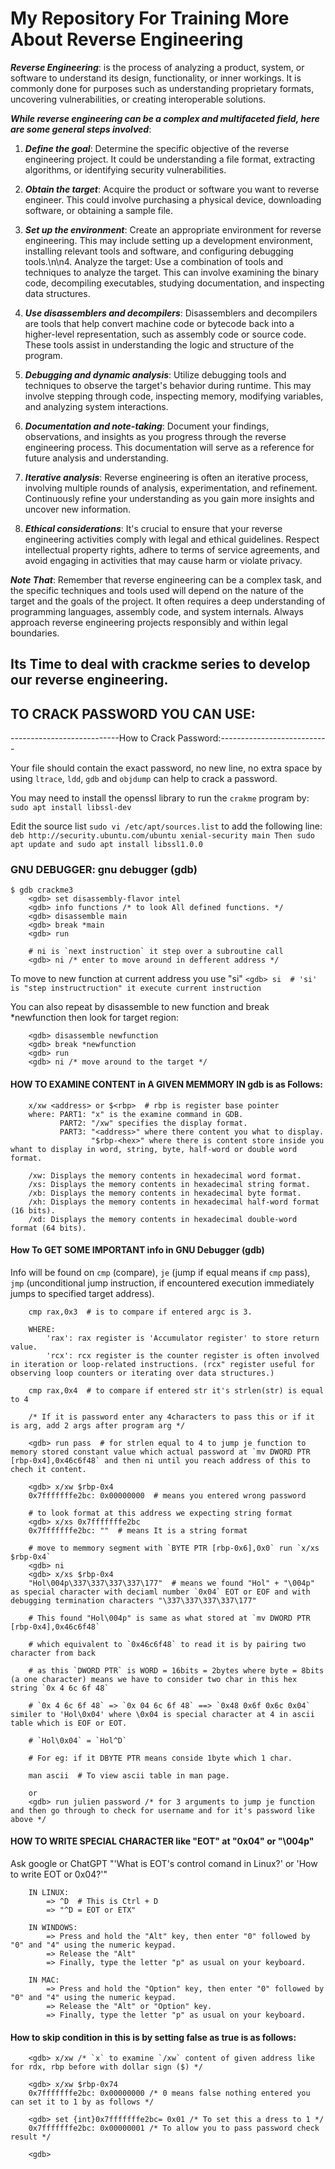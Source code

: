 # My Repository For Training More About Reverse Engineering

***Reverse Engineering***: is the process of analyzing a product, system, or software to understand its design, functionality, or inner workings. It is commonly done for purposes such as understanding proprietary formats, uncovering vulnerabilities, or creating interoperable solutions.

***While reverse engineering can be a complex and multifaceted field, here are some general steps involved***:

1. ***Define the goal***: Determine the specific objective of the reverse engineering project. It could be understanding a file format, extracting algorithms, or identifying security vulnerabilities.

2. ***Obtain the target***: Acquire the product or software you want to reverse engineer. This could involve purchasing a physical device, downloading software, or obtaining a sample file.

3. ***Set up the environment***: Create an appropriate environment for reverse engineering. This may include setting up a development environment, installing relevant tools and software, and configuring debugging tools.\n\n4. Analyze the target: Use a combination of tools and techniques to analyze the target. This can involve examining the binary code, decompiling executables, studying documentation, and inspecting data structures.

5. ***Use disassemblers and decompilers***: Disassemblers and decompilers are tools that help convert machine code or bytecode back into a higher-level representation, such as assembly code or source code. These tools assist in understanding the logic and structure of the program.

6. ***Debugging and dynamic analysis***: Utilize debugging tools and techniques to observe the target's behavior during runtime. This may involve stepping through code, inspecting memory, modifying variables, and analyzing system interactions.

7. ***Documentation and note-taking***: Document your findings, observations, and insights as you progress through the reverse engineering process. This documentation will serve as a reference for future analysis and understanding.

8. ***Iterative analysis***: Reverse engineering is often an iterative process, involving multiple rounds of analysis, experimentation, and refinement. Continuously refine your understanding as you gain more insights and uncover new information.

9. ***Ethical considerations***: It's crucial to ensure that your reverse engineering activities comply with legal and ethical guidelines. Respect intellectual property rights, adhere to terms of service agreements, and avoid engaging in activities that may cause harm or violate privacy.

***Note That***: Remember that reverse engineering can be a complex task, and the specific techniques and tools used will depend on the nature of the target and the goals of the project. It often requires a deep understanding of programming languages, assembly code, and system internals. Always approach reverse engineering projects responsibly and within legal boundaries.

## Its Time to deal with crackme series to develop our reverse engineering.

TO CRACK PASSWORD YOU CAN USE:
----------------------------------------------------------------------------

---------------------------How to Crack Password:---------------------------

Your file should contain the exact password, no new line, no extra space by using `ltrace`, `ldd`, `gdb` and `objdump` can help to crack a password.

You may need to install the openssl library to run the `crakme` program by:
`sudo apt install libssl-dev`

Edit the source list `sudo vi /etc/apt/sources.list` to add the following line:
`deb http://security.ubuntu.com/ubuntu xenial-security main Then sudo apt update and sudo apt install libssl1.0.0`

### GNU DEBUGGER: gnu debugger (gdb)

```
$ gdb crackme3
	<gdb> set disassembly-flavor intel
	<gdb> info functions /* to look All defined functions. */
	<gdb> disassemble main
	<gdb> break *main
	<gdb> run

	# ni is `next instruction` it step over a subroutine call
	<gdb> ni /* enter to move around in defferent address */
```

To move to new function at current address you use "si"
`<gdb> si  # 'si' is "step instructruction" it execute current instruction`

You can also repeat by disassemble to new function and break \*newfunction then look for target region:
```
	<gdb> disassemble newfunction
	<gdb> break *newfunction
	<gdb> run
	<gdb> ni /* move around to the target */
```

#### HOW TO EXAMINE CONTENT in A GIVEN MEMMORY IN gdb is as Follows:
```
	x/xw <address> or $<rbp>  # rbp is register base pointer
	where: PART1: "x" is the examine command in GDB.
		   PART2: "/xw" specifies the display format.
		   PART3: "<address>" where there content you what to display.
		   		  "$rbp-<hex>" where there is content store inside you whant to display in word, string, byte, half-word or double word format.

	/xw: Displays the memory contents in hexadecimal word format.
	/xs: Displays the memory contents in hexadecimal string format.
	/xb: Displays the memory contents in hexadecimal byte format.
	/xh: Displays the memory contents in hexadecimal half-word format (16 bits).
	/xd: Displays the memory contents in hexadecimal double-word format (64 bits).
```

#### How To GET SOME IMPORTANT info in GNU Debugger (gdb)

Info will be found on `cmp` (compare), `je` (jump if equal means if `cmp` pass), `jmp` (unconditional jump instruction, if encountered execution immediately jumps to specified target address).

```
	cmp rax,0x3  # is to compare if entered argc is 3.

	WHERE:
		'rax': rax register is 'Accumulator register' to store return value.
		'rcx': rcx register is the counter register is often involved in iteration or loop-related instructions. (rcx" register useful for observing loop counters or iterating over data structures.)

	cmp rax,0x4  # to compare if entered str it's strlen(str) is equal to 4

	/* If it is password enter any 4characters to pass this or if it is arg, add 2 args after program arg */

	<gdb> run pass  # for strlen equal to 4 to jump je function to memory stored constant value which actual password at `mv DWORD PTR [rbp-0x4],0x46c6f48` and then ni until you reach address of this to chech it content.

	<gdb> x/xw $rbp-0x4
	0x7fffffffe2bc: 0x00000000  # means you entered wrong password

	# to look format at this address we expecting string format
	<gdb> x/xs 0x7fffffffe2bc
	0x7fffffffe2bc: ""  # means It is a string format

	# move to memmory segment with `BYTE PTR [rbp-0x6],0x0` run `x/xs $rbp-0x4`
	<gdb> ni
	<gdb> x/xs $rbp-0x4
	"Hol\004p\337\337\337\337\177"  # means we found "Hol" + "\004p" as special character with deciaml number `0x04` EOT or EOF and with debugging termination characters "\337\337\337\337\177"

	# This found "Hol\004p" is same as what stored at `mv DWORD PTR [rbp-0x4],0x46c6f48`

	# which equivalent to `0x46c6f48` to read it is by pairing two character from back

	# as this `DWORD PTR` is WORD = 16bits = 2bytes where byte = 8bits (a one character) means we have to consider two char in this hex string `0x 4 6c 6f 48`

	# `0x 4 6c 6f 48` => `0x 04 6c 6f 48` ==> `0x48 0x6f 0x6c 0x04` similer to 'Hol\0x04' where \0x04 is special character at 4 in ascii table which is EOF or EOT.

	# `Hol\0x04` = `Hol^D`

	# For eg: if it DBYTE PTR means conside 1byte which 1 char.

	man ascii  # To view ascii table in man page.

	or
	<gdb> run julien password /* for 3 arguments to jump je function and then go through to check for username and for it's password like above */
```

#### HOW TO WRITE SPECIAL CHARACTER like "EOT" at "0x04" or "\004p"

Ask google or ChatGPT "'What is EOT's control comand in Linux?' or 'How to write EOT or 0x04?'"
```
	IN LINUX:
		=> ^D  # This is Ctrl + D
		=> "^D = EOT or ETX"

	IN WINDOWS: 
		=> Press and hold the "Alt" key, then enter "0" followed by "0" and "4" using the numeric keypad.
		=> Release the "Alt"
		=> Finally, type the letter "p" as usual on your keyboard.

	IN MAC:
		=> Press and hold the "Option" key, then enter "0" followed by "0" and "4" using the numeric keypad.
		=> Release the "Alt" or "Option" key.
		=> Finally, type the letter "p" as usual on your keyboard.
```

#### How to skip condition in this is by setting false as true is as follows:

```
	<gdb> x/xw /* `x` to examine `/xw` content of given address like for rdx, rbp before with dollar sign ($) */

	<gdb> x/xw $rbp-0x74
	0x7fffffffe2bc: 0x00000000 /* 0 means false nothing entered you can set it to 1 by as follows */

	<gdb> set {int}0x7fffffffe2bc= 0x01 /* To set this a dress to 1 */
	0x7fffffffe2bc: 0x00000001 /* To allow you to pass password check result */

	<gdb>
```

